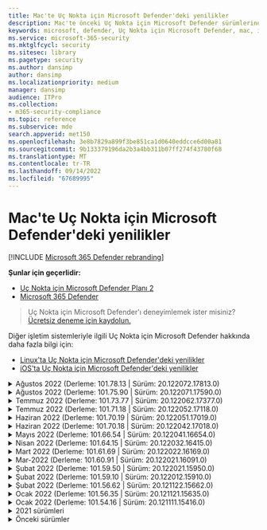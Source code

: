 ```yaml
---
title: Mac'te Uç Nokta için Microsoft Defender'deki yenilikler
description: Mac'te önceki Uç Nokta için Microsoft Defender sürümlerindeki önemli değişiklikler hakkında bilgi edinin.
keywords: microsoft, defender, Uç Nokta için Microsoft Defender, mac, installation, macos, whatsnew
ms.service: microsoft-365-security
ms.mktglfcycl: security
ms.sitesec: library
ms.pagetype: security
ms.author: dansimp
author: dansimp
ms.localizationpriority: medium
manager: dansimp
audience: ITPro
ms.collection:
- m365-security-compliance
ms.topic: reference
ms.subservice: mde
search.appverid: met150
ms.openlocfilehash: 3e8b7829a899f3be851ca1d0640eddcce6d00a81
ms.sourcegitcommit: 9b133379196da2b3a4bb311b07ff274f43780f68
ms.translationtype: MT
ms.contentlocale: tr-TR
ms.lasthandoff: 09/14/2022
ms.locfileid: "67689995"
---
```

# <a name="whats-new-in-microsoft-defender-for-endpoint-on-mac"></a>Mac'te Uç Nokta için Microsoft Defender'deki yenilikler

[!INCLUDE [Microsoft 365 Defender rebranding](../../includes/microsoft-defender.md)]

**Şunlar için geçerlidir:**
- [Uç Nokta için Microsoft Defender Planı 2](https://go.microsoft.com/fwlink/p/?linkid=2154037)
- [Microsoft 365 Defender](https://go.microsoft.com/fwlink/?linkid=2118804)

> Uç Nokta için Microsoft Defender'ı deneyimlemek ister misiniz? [Ücretsiz deneme için kaydolun.](https://signup.microsoft.com/create-account/signup?products=7f379fee-c4f9-4278-b0a1-e4c8c2fcdf7e&ru=https://aka.ms/MDEp2OpenTrial?ocid=docs-wdatp-exposedapis-abovefoldlink)

Diğer işletim sistemleriyle ilgili Uç Nokta için Microsoft Defender hakkında daha fazla bilgi için: 
- [Linux'ta Uç Nokta için Microsoft Defender'deki yenilikler](linux-whatsnew.md) 
- [iOS'ta Uç Nokta için Microsoft Defender'deki yenilikler](ios-whatsnew.md)</br>

<details>
  <summary>Ağustos 2022 (Derleme: 101.78.13 | Sürüm: 20.122072.17813.0)</summary>

&ensp;Derleme: **101.78.13**<br/>
&ensp;Sürüm: **20.122072.17813.0**<br/>
&ensp;Altyapı sürümü: **1.1.19500.2**<br/>
&ensp;İmza sürümü: **1.373.556.0**<br/>

**Yenilikler**

- Kaldırıcının Uygulama Desteği klasörünü düzgün silmesine yönelik düzeltme
- Güvenlik Duvarı veya iCloud Özel Geçişi açıkken Ağ Koruması'nın Safari'yi filtrelememesi sorunu düzeltiliyor
- Osqueryui zombi işlemleri için düzeltme
- Ventura'da kullanıcı arabirimi kilitlenmesi için düzeltme
- Tanımların yüklendikten hemen sonra indirilmemesiyle ilgili düzeltme
- Diğer hata düzeltmeleri

<br/>
</details>

<details>
  <summary>Ağustos 2022 (Derleme: 101.75.90 | Sürüm: 20.122071.17590.0)</summary>

&ensp;Yayın tarihi: **3 Ağustos 2022**<br/>
&ensp;Yayımlanma Tarihi: **3 Ağustos 2022**<br/>
&ensp;Derleme: **101.75.90**<br/>
&ensp;Sürüm: **20.122071.17590.0**<br/>
&ensp;Altyapı sürümü: **1.1.19300.3**<br/>
&ensp;İmza sürümü: **1.369.395.0**<br/>

**Yenilikler**

- çıkışına `mdatp health` , ağ koruma özelliğinin zorlama düzeyini sorgulamak için kullanılabilecek yeni bir alan eklendi. Yeni alan çağrılır `network_protection_enforcement_level` ve şu değerlerden birini alabilir: `audit`, `block`veya `disabled`.
- Aynı içeriğin birden çok algılamasının tehdit geçmişinde yinelenen girişlere yol açabileceği bir ürün hatası giderildi.
- Diğer hata düzeltmeleri.

<br/>
</details>

<details>
  <summary>Temmuz 2022 (Derleme: 101.73.77 | Sürüm: 20.122062.17377.0)</summary>

&ensp;Yayın tarihi: **21 Temmuz 2022**<br/>
&ensp;Yayımlanma Tarihi: **21 Temmuz 2022**<br/>
&ensp;Derleme: **101.73.77**<br/>
&ensp;Sürüm: **20.122062.17377.0**<br/>
&ensp;Altyapı sürümü: **1.1.19200.3**<br/>
&ensp;İmza sürümü: **1.367.1011.0**<br/>

**Yenilikler**

- Ağ uzantısı nedeniyle yazdırmanın başarıyla tamamlanamadığına ilişkin bir sorun giderildi
- [Dosya karması hesaplamasını yapılandırma](mac-preferences.md#configure-file-hash-computation-feature) seçeneği eklendi
- Bu derlemeden itibaren, ürün varsayılan olarak yeni kötü amaçlı yazılımdan koruma altyapısına sahip olacaktır
- Dosya kopyalama işlemleri için performans geliştirmeleri
- Hata düzeltmeleri

<br/>
</details>

<details>
  <summary>Temmuz 2022 (Derleme: 101.71.18 | Sürüm: 20.122052.17118.0)</summary>

&ensp;Yayın tarihi: **7 Temmuz 2022**<br/>
&ensp;Yayımlanma Tarihi: **7 Temmuz 2022**<br/>
&ensp;Derleme: **101.71.18**<br/>
&ensp;Sürüm: **20.122052.17118.0**<br/>

**Yenilikler**

- `mdatp connectivity test` ürünün düzgün çalışması için gereken ek bir URL ile genişletilmiştir. Yeni URL şeklindedir [https://go.microsoft.com/fwlink/?linkid=2144709](https://go.microsoft.com/fwlink/?linkid=2144709).
- Şimdiye kadar ürün yeniden başlatma işlemleri arasında ürün günlüğü düzeyi kalıcı hale gelmedi. Bu sürümden başlayarak günlük düzeyini kalıcı hale getiren yeni bir komut satırı araç anahtarı vardır. Yeni komut şeklindedir `mdatp log level persist --level <level>`.
- Ürün yükleme paketinde nadir durumlarda güncelleştirmeler sırasında ürün durumu kaybına yol açabilen bir hata düzeltildi
- Dosya kopyalama işlemleri ve yerleşik macOS uygulamaları için performans iyileştirmeleri
- Hata düzeltmeleri

<br/>
</details>

<details>
  <summary>Haziran 2022 (Derleme: 101.70.19 | Sürüm: 20.122051.17019.0)</summary>

&ensp;Yayın tarihi: **14 Haziran 2022**<br/>
&ensp;Yayımlanma Tarihi: **14 Haziran 2022**<br/>
&ensp;Derleme: **101.70.19**<br/>
&ensp;Sürüm: **20.122051.17019.0**<br/>

**Yenilikler**

- Tehditle ilgili bildirimlerin her zaman son kullanıcıya sunulmadığı bir hata düzeltildi.
- Performans iyileştirmeleri & diğer hata düzeltmeleri

<br/>
</details>


<details>
  <summary>Haziran 2022 (Derleme: 101.70.18 | Sürüm: 20.122042.17018.0)</summary>

&ensp;Yayın tarihi: **2 Haziran 2022**<br/>
&ensp;Yayımlanma Tarihi: **2 Haziran 2022**<br/>
&ensp;Derleme: **101.70.18**<br/>
&ensp;Sürüm: **20.122042.17018.0**<br/>

**Yenilikler**

- Yükleme paketinin bazen ürün güncelleştirmeleri sırasında süresiz olarak asılı kaldığı bir hata düzeltildi
- Ürünün bazen karantina klasörünün içindeki dosyaları yanlış algıladığı bir hata düzeltildi
- Performans iyileştirmeleri & diğer hata düzeltmeleri

<br/>
</details>

<details>
  <summary>Mayıs 2022 (Derleme: 101.66.54 | Sürüm: 20.122041.16654.0) </summary>

&ensp;Yayın tarihi: **11 Mayıs 2022**<br/>
&ensp;Yayımlanma Tarihi: **11 Mayıs 2022**<br/>
&ensp;Derleme: **101.66.54**<br/>
&ensp;Sürüm: **20.122041.16654.0**<br/>


**Yenilikler**

- Bazı durumlarda doğru işlem yolunun yazdırılmaması sorunu `mdatp diagnostic real-time-protection-statistics` giderildi.
- Hata düzeltmeleri

<br/>
</details>

<details>
  <summary>Nisan 2022 (Derleme: 101.64.15 | Sürüm: 20.122032.16415.0)</summary>

&ensp;Yayın tarihi: **26 Nisan 2022**<br/>
&ensp;Yayımlanma Tarihi: **26 Nisan 2022**<br/>
&ensp;Derleme: **101.64.15**<br/>
&ensp;Sürüm: **20.122032.16415.0**<br/>

**Yenilikler**

- Sürüm 101.61.69'da ortaya çıkan ve son kullanıcıdan hiçbir eylem gerekmese de durum menüsü simgesinin bazen hata simgesi gösterdiği bir regresyon düzeltildi
- `conflicting_applications` içindeki alanı `mdatp health` yalnızca en son 10 işlemi gösterecek şekilde ve işlem adlarını içerecek şekilde geliştirildi. Bu, Mac için Uç Nokta için Microsoft Defender hangi işlemlerin çakışıyor olduğunu belirlemeyi kolaylaştırır.
- Satıcı kimliği ve ürün kimliğinin onaltılık yerine ondalık olarak görüntülendiği bir hata `mdatp device-control removable-media policy list` düzeltildi
- Performans iyileştirmeleri & diğer hata düzeltmeleri

<br/>
</details>

<details>
  <summary>Mart 2022 (Derleme: 101.61.69 | Sürüm: 20.122022.16169.0) </summary>

&ensp;Yayın tarihi: **25 Mart 2022**<br/>
&ensp;Yayımlanma Tarihi: **25 Mart 2022**<br/>
&ensp;Derleme: **101.61.69**<br/>
&ensp;Sürüm: **20.122022.16169.0**<br/>

**Yenilikler**

- Hata düzeltmeleri

<br/>
</details>

<details>
  <summary>Mar-2022 (Derleme: 101.60.91 | Sürüm: 20.122021.16091.0)</summary>

&ensp;Yayın tarihi: **8 Mart 2022**<br/>
&ensp;Yayımlanma Tarihi: **8 Mart 2022**<br/>
&ensp;Derleme: **101.60.91**<br/>
&ensp;Sürüm: **20.122021.16091.0**<br/>

**Yenilikler**

- Bu sürüm [CVE-2022-23278](https://msrc-blog.microsoft.com/2022/03/08/guidance-for-cve-2022-23278-spoofing-in-microsoft-defender-for-endpoint/) için bir güvenlik güncelleştirmesi içerir

<br/>
</details>

<details>
  <summary>Şubat 2022 (Derleme: 101.59.50 | Sürüm: 20.122021.15950.0) </summary>

&ensp;Yayın tarihi: **28 Şubat 2022**<br/>
&ensp;Yayımlanma Tarihi: **28 Şubat 2022**<br/>
&ensp;Derleme: **101.59.50**<br/>
&ensp;Sürüm: **20.122021.15950.0**<br/>

**Yenilikler**

- Bu sürüm macOS 12.3 için destek ekler. MacOS 12.3 sürümünden itibaren Apple, [Python 2.7'yi kaldırıyor](https://developer.apple.com/documentation/macos-release-notes/macos-12_3-release-notes). MacOS'ta varsayılan olarak önceden yüklenmiş python sürümü yoktur. **EYLEM GEREKLI**: 
  - Kullanıcıların cihazlarını macOS Monterey 12.3(veya daha yeni) sürümüne güncelleştirmeden önce Mac için Uç Nokta için Microsoft Defender 101.59.50 (veya daha yeni) sürümüne güncelleştirmeleri gerekir. Bu en düşük sürüm 101.59.50, macOS Monterey'de Mac için Uç Nokta için Microsoft Defender ile ilgili Python ile ilgili sorunları ortadan kaldırmanın önkoşuludur.
  - Uzak dağıtımlar için, mevcut MDM kurulumları Mac için Uç Nokta için Microsoft Defender sürüm 101.59.50 (veya daha yeni) olarak güncelleştirilmelidir. MDM aracılığıyla macOS Monterey 12.3'e (veya daha yeni bir sürüme) Mac için eski bir Uç Nokta için Microsoft Defender göndererek yükleme hatasına neden olur.

<br/>
</details>

<details>
  <summary>Şubat 2022 (Derleme: 101.59.10 | Sürüm: 20.122012.15910.0)</summary>

&ensp;Yayın tarihi: **22 Şubat 2022**<br/>
&ensp;Yayımlanma Tarihi: **22 Şubat 2022**<br/>
&ensp;Derleme: **101.59.10**<br/>
&ensp;Sürüm: **20.122012.15910.0**<br/>

**Yenilikler**

- Komut satırı aracı artık karantinaya alınan dosyaların dosyanın ilk algılandığı konumdan farklı bir konuma geri yüklenmesini destekliyor. Bu işlem aracılığıyla `mdatp threat quarantine restore --id [threat-id] --path [destination-folder]`yapılabilir.
- Thunderbolt 3 üzerinden bağlanan cihazları işlemek için genişletilmiş cihaz denetimi
- Geçersiz satıcı kimlikleri ve ürün kimlikleri içeren cihaz denetimi ilkelerinin işlenmesi geliştirildi. Bu sürümden önce, ilke bir veya daha fazla geçersiz kimlik içeriyorsa ilkenin tamamı yoksayılırdı. Bu sürümden başlayarak, ilkenin yalnızca geçersiz bölümleri yoksayılır. İlkeyle ilgili sorunlar aracılığıyla `mdatp device-control removable-media policy list`ortaya konur.
- Hata düzeltmeleri

<br/>
</details>

<details>
  <summary>Şubat 2022 (Derleme: 101.56.62 | Sürüm: 20.121122.15662.0)</summary>

&ensp;Yayın tarihi: **7 Şubat 2022**<br/>
&ensp;Yayımlanma Tarihi: **7 Şubat 2022**<br/>
&ensp;Derleme: **101.56.62**<br/>
&ensp;Sürüm: **20.121122.15662.0**<br/>

**Yenilikler**

- Hata düzeltmeleri 

<br/>
</details>

<details>
  <summary> Ocak 2022 (Derleme: 101.56.35 | Sürüm: 20.121121.15635.0)</summary>

&ensp;Yayın tarihi: **30 Ocak 2022**<br/>
&ensp;Yayımlanma Tarihi: **30 Ocak 2022**<br/>
&ensp;Derleme: **101.56.35**<br/>
&ensp;Sürüm: **20.121121.15635.0**<br/>

**Yenilikler**

- Uygulama "Microsoft Defender ATP" olarak "Microsoft Defender" olarak yeniden adlandırıldı. Son kullanıcılar aşağıdaki değişiklikleri gözlemler:
- Uygulama yükleme yolu olarak değiştirildi `/Application/Microsoft Defender ATP.app` `/Applications/Microsoft Defender.app`.
- Kullanıcı deneyiminde " Microsoft Defender ATP" oluşumları "Microsoft Defender" ile değiştirilmiştir
- Mac için Uç Nokta için Microsoft Defender ile dağıtılan ağ içerik filtresi nedeniyle bazı VPN uygulamalarının bağlanamadığı bir sorun çözüldü
- macOS 12.2 beta 2'de bulunan ve işletim sistemindeki (işletim sistemi) belirli özelliklere sahip paketlerin yüklenmesini engelleyen bir değişiklik nedeniyle yükleme paketinin açılamadığı bir sorun giderildi. Bu işletim sistemi değişikliği macOS 12.2'nin son sürümünde yer almamış gibi görünse de, gelecekteki bir macOS sürümünde yeniden kullanıma sunulacaktır. Bu nedenle, tüm kuruluş yöneticilerinin yönetim konsolundaki Uç Nokta için Microsoft Defender paketini bu ürün sürümüne (veya daha yeni bir sürüme) yenilemelerini öneririz.
- Bazı M1 cihazlarında görülen ve ürünün geçersiz kötü amaçlı yazılımdan koruma tanımlarıyla takıldığı ve çalışan bir tanım kümesine başarıyla güncelleştirilemediği bir sorun giderildi.
- `mdatp health`çıktısı, Mac için Uç Nokta için Microsoft Defender tüm bileşenlerine Tam Disk Erişimi verilip verilmediğini belirlemek için kullanılabilecek adlı `full_disk_access_enabled` ek bir öznitelikle genişletilmiştir.
- Performans iyileştirmeleri & hata düzeltmeleri

<br/>
</details>

<details>
  <summary>Ocak 2022 (Derleme: 101.54.16 | Sürüm: 20.121111.15416.0) </summary>

&ensp;Yayın tarihi: **12 Ocak 2022**<br/>
&ensp;Yayımlanma Tarihi: **12 Ocak 2022**<br/>
&ensp;Derleme: **101.54.16**<br/>
&ensp;Sürüm: **20.121111.15416.0**<br/>

**Yenilikler**

- macOS 10.14 (Mojave) artık desteklenmiyor
- Bir ürün ayarı MDM aracılığıyla yönetici tarafından yönetilmeyi durdurduktan sonra, yönetilmeden önce sahip olduğu değere geri döner (son kullanıcı tarafından yerel olarak yapılandırılan değer veya böyle bir yerel değer açıkça sağlanmazsa, ürün tarafından kullanılan varsayılan değer). Bu değişiklikten önce, bir ayar yönetilmeyi durdurduktan sonra yönetilen değeri kalıcı hale gelip ürün tarafından kullanılmaya devam etti.
- Performans iyileştirmeleri & hata düzeltmeleri
    
<br/>
</details>

<details><summary>2021 sürümleri </summary><blockquote>
    <details><summary>(Derleme: 101.49.25 | Sürüm: 20.121092.14925.0)</summary>

&ensp;Derleme: **101.49.25**<br/>
&ensp;Sürüm: **20.121092.14925.0** <br/>

**Yenilikler**

- İsteğe bağlı taramalar sırasında arşivlerin taranıp taranmayacağını denetlemek için komut satırı aracına yeni bir anahtar eklendi. Bu, aracılığıyla `mdatp config scan-archives --value [enabled/disabled]` yapılandırılabilir. Varsayılan olarak, bu etkin olarak ayarlanır. 
- Hata düzeltmeleri  

<br/>
</details>
 
<details><summary>(Derleme: 101.47.27 | Sürüm: 20.121082.14727.0)</summary>

&ensp;Derleme: **101.47.27**<br/>
&ensp;Sürüm: **20.121082.14727.0** <br/>

**Yenilikler**
- macOS Mojave ve macOS Catalina'da kapatma sırasında oluşan sistem donması için düzeltme. 

<br/>
</details>

<details><summary>(Derleme: 101.43.84 | Sürüm: 20.121082.14384.0)</summary>

&ensp;Derleme: **101.43.84**<br/>
&ensp;Sürüm: **20.121082.14384.0** <br/>

**Yenilikler**
- macOS 12 için aday derleme (Monterey) 
- Hata düzeltmeleri 

<br/>
</details>

<details><summary>(Derleme: 101.41.10 | Sürüm: 20.121072.14110.0)</summary>

&ensp;Derleme: **101.41.10**<br/>
&ensp;Sürüm: **20.121072.14110.0** <br/>

**Yenilikler**
- Komut satırı aracına yeni anahtarlar eklendi: 
    - İsteğe bağlı taramalar için paralellik derecesini denetleme. Bu, aracılığıyla `mdatp config maximum-on-demand-scan-threads --value [number-between-1-and-64]` yapılandırılabilir. Varsayılan olarak, 2'nin paralellik derecesi kullanılır. 
    - Güvenlik bilgileri güncelleştirmelerinin etkinleştirilip etkinleştirilmediğini veya devre dışı bırakılıp bırakılmayacağını denetleyin. Bu, aracılığıyla `mdatp config scan-after-definition-update --value [enabled/disabled]` yapılandırılabilir. Varsayılan olarak, bu etkin olarak ayarlanır. 
- Ürün günlüğü düzeyini değiştirmek için artık yükseltme gerekiyor. 
- Performans iyileştirmeleri & hata düzeltmeleri 

<br/>
</details>

<details><summary>(Derleme: 101.40.84 | Sürüm: 20.121071.14084.0)</summary>

&ensp;Derleme: **101.40.84**<br/>
&ensp;Sürüm: **20.121071.14084.0** <br/>

**Yenilikler**
- M1 yonga yerel desteği 
- Performans iyileştirmeleri & hata düzeltmeleri 

<br/>
</details>

<details><summary>(Derleme: 101.37.97 | Sürüm: 20.121062.13797.0)</summary>

&ensp;Derleme: **101.37.97**<br/>
&ensp;Sürüm: **20.121062.13797.0** <br/>

**Yenilikler**
- Performans iyileştirmeleri & hata düzeltmeleri 

<br/>
</details>

<details><summary>(Derleme: 101.34.28 | Sürüm: 20.121061.13428.0)</summary>

&ensp;Derleme: **101.34.28**<br/>
&ensp;Sürüm: **20.121061.13428.0** <br/>

**Yenilikler**
- Hata düzeltmeleri 

<br/>
</details>

<details><summary>(Derleme: 101.34.27 | Sürüm: 20.121052.13427.0)</summary>

&ensp;Derleme: **101.34.27**<br/>
&ensp;Sürüm: **20.121052.13427.0** <br/>

**Yenilikler**
- Hata düzeltmeleri 

<br/>
</details>

<details><summary>(Derleme: 101.34.20 | Sürüm: 20.121051.13420.0)</summary>

&ensp;Derleme: **101.34.20**<br/>
&ensp;Sürüm: **20.121051.13420.0** <br/>

**Yenilikler**
- [macOS](mac-device-control-overview.md)  için cihaz denetimi artık genel kullanılabilirlik aşamasındadır. 
- macOS 11'de (Big Sur) durum menüsünden hızlı taramanın başlatılamadığı bir sorun giderildi. 
- Diğer hata düzeltmeleri 

<br/>
</details>

<details><summary>(Derleme: 101.32.69 | Sürüm: 20.121042.13269.0)</summary>

&ensp;Derleme: **101.32.69**<br/>
&ensp;Sürüm: **20.121042.13269.0** <br/>

**Yenilikler**
- Uç Nokta için Microsoft Defender ve diğer uygulamalardan anahtarlığa eşzamanlı erişimin anahtar zinciri bozulmasına yol açması sorunu giderildi.

<br/>
</details>

<details><summary>(Derleme: 101.29.64 | Sürüm: 20.121042.12964.0)</summary>

&ensp;Derleme: **101.29.64**<br/>
&ensp;Sürüm: **20.121042.12964.0** <br/> 

**Yenilikler**
- Bu sürümden başlayarak, komut satırı istemcisi aracılığıyla tetiklenen isteğe bağlı virüsten koruma taramaları sırasında algılanan tehditler otomatik olarak düzeltilir. Kullanıcı arabirimi aracılığıyla tetiklenen taramalar sırasında algılanan tehditler yine de el ile eylem gerektirir. 
- `mdatp diagnostic real-time-protection-statistics` şimdi iki ek anahtarı destekler: 
    - `--sort`: Taranan toplam dosya sayısına göre azalan çıktıyı sıralar 
    - `--top N`: en iyi N sonuçlarını görüntüler (yalnızca belirtilirse `--sort` çalışır) 
- Performans iyileştirmeleri (özellikle `YARN` kullanıldığında) & hata düzeltmeleri

<br/>
</details>

<details><summary>(Derleme: 101.27.50 | Sürüm: 20.121022.12750.0)</summary>

&ensp;Derleme: **101.27.50**<br/>
&ensp;Sürüm: **20.121022.12750.0** <br/> 

**Yenilikler**
- macOS Catalina ve önceki sürümlerde Apple sertifikası süre sonu için uyum sağlama düzeltmesi. Bu düzeltme, Microsoft Defender Güvenlik Açığı Yönetimi (MDVM) işlevselliğini geri yükler.  

<br/>
</details>

<details><summary>(Derleme: 101.25.69 | Sürüm: 20.121022.12569.0)</summary>

&ensp;Derleme: **101.25.69**<br/>
&ensp;Sürüm: **20.121022.12569.0** <br/> 

**Yenilikler**
- macOS'taki Uç Nokta için Microsoft Defender artık ABD Kamu müşterileri için önizleme sürümünde kullanıma sunulmuştur. Daha fazla bilgi için bkz [. US Government müşterileri için Uç Nokta için Microsoft Defender](gov.md). 
- Performans iyileştirmeleri (özellikle XCode Simülatörü uygulamasının kullanıldığı durum için) hata düzeltmeleri &. 

<br/>
</details>

<details><summary>(Derleme: 101.23.64 | Sürüm: 20.121021.12364.0)</summary>

&ensp;Derleme: **101.23.64**<br/>
&ensp;Sürüm: **20.121021.12364.0** <br/> 

**Yenilikler**
- Son isteğe bağlı tarama hakkındaki bilgileri görüntülemek için komut satırı aracına yeni bir seçenek eklendi. Son isteğe bağlı tarama hakkındaki bilgileri görüntülemek için komutunu çalıştırın `mdatp health --details antivirus`. 
- Performans iyileştirmeleri & hata düzeltmeleri 

<br/>
</details>

</details>

<details><summary>Önceki sürümler </summary><blockquote>
<details><summary>(Derleme: 101.22.79 | Sürüm: 20.121012.12279.0)</summary>

&ensp;Derleme: **101.22.79** <br> &ensp;Sürüm: **20.121012.12279.0**<br>

**Yenilikler**
- Performans iyileştirmeleri & hata düzeltmeleri 

<br/>
</details>

<details><summary>(Derleme: 101.19.88 | Sürüm: 20.121011.11988.0)</summary>

&ensp;Derleme:**101.19.88**<br>
&ensp;Sürüm: **20.121011.11988.0**<br>

**Yenilikler**
- Performans iyileştirmeleri & hata düzeltmeleri 

<br/>
</details>

<details><summary>(Derleme: 101.19.48 | Sürüm: 20.120121.11948.0)</summary>

&ensp;Derleme: **101.19.48**<br>
&ensp;Sürüm: **20.120121.11948.0**<br>

**Yenilikler**
> [!NOTE]
> Eski komut satırı aracının söz dizimi bu sürümle kullanım dışı bırakıldı. Yeni söz dizimi hakkında bilgi için bkz [. Kaynaklar](mac-resources.md#configuring-from-the-command-line). 
- Ağ uzantısını devre dışı bırakmak için yeni bir komut satırı anahtarı eklendi: `mdatp system-extension network-filter disable` Bu komut, Mac'te Uç Nokta için Microsoft Defender ile ilgili olabilecek ağ sorunlarını gidermek için yararlı olabilir. 
- Performans iyileştirmeleri & hata düzeltmeleri 

<br/>
</details>

<details><summary>(Derleme: 101.19.21 | Sürüm: 20.120101.11921.0)</summary>

&ensp;Derleme: **101.19.21**<br>
&ensp;Sürüm: **20.120101.11921.0** <br>

**Yenilikler**
- Hata düzeltmeleri 

<br/>
</details>

<details><summary>(Derleme: 101.15.26 | Sürüm: 20.120102.11526.0)</summary>

&ensp;Derleme: **101.15.26**<br>
&ensp;Sürüm: **20.120102.11526.0**<br>

**Yenilikler**
- macOS 11 Big Sur'da çalışırken aracının güvenilirliği geliştirildi. 
- Özel taramalar () sırasında AV dışlamalarını yoksaymak için yeni bir komut satırı anahtarı`--ignore-exclusions` (`mdatp scan custom`) eklendi. 
- Performans iyileştirmeleri & hata düzeltmeleri

<br/> 
</details>

<details><summary>(Derleme: 101.13.75 | Sürüm: 20.120101.11375.0)</summary>

&ensp;Derleme: **101.13.75**<br>
&ensp;Sürüm: **20.120101.11375.0**<br>

**Yenilikler** 
- Uç Nokta için Microsoft Defender çekirdek paniğine dönüşen bir macOS 11 (Big Sur) hatasını tetiklediğinde koşullar kaldırıldı. 
- mac 11 (Big Sur) üzerinde çalışırken Endpoint Security sistem uzantısındaki bellek sızıntısı düzeltildi. 
- Hata düzeltmeleri 

<br/>
</details>

<details><summary>(Derleme: 101.10.72)</summary>

&ensp;Derleme: **101.10.72** <br>

**Yenilikler** 
- Hata düzeltmeleri  

<br/>
</details>

<details><summary>(Derleme: 101.09.61)</summary>

&ensp;Derleme: **101.09.61**<br>

**Yenilikler** 
-  [Geri bildirim gönderme seçeneğini devre dışı bırakmak](mac-preferences.md#show--hide-option-to-send-feedback) için yeni bir yönetilen tercih eklendi. 
- Durum menüsü simgesi artık ürün ayarları yönetildiğinde iyi durumda bir durum gösteriyor. Daha önce, ürün ayarları yönetici tarafından yönetilse bile durum menüsü simgesi bir uyarı veya hata durumu görüntülüyordu. 
- Performans iyileştirmeleri & hata düzeltmeleri 

<br/>
</details>

<details><summary>(Derleme: 101.09.50)</summary>

&ensp;Derleme: **101.09.50**<br>

**Yenilikler** 
- Bu ürün sürümü macOS Big Sur 11 beta 9 üzerinde doğrulanmıştır. 
- mdatp komut satırı aracının yeni söz dizimi artık varsayılan söz dizimidir. Yeni söz dizimi hakkında daha fazla bilgi için bkz [. macOS'ta Uç Nokta için Microsoft Defender için kaynaklar](mac-resources.md#configuring-from-the-command-line). 
> [!NOTE]
> Eski komut satırı aracının söz dizimi **1 Ocak 2021'de** üründen kaldırılacaktır.
- Tanılama günlüklerinin farklı bir dizine kaydedilmesini sağlayan yeni bir parametre (`--path [directory]`) ile genişletilmiş. `mdatp diagnostic create`  
- Performans iyileştirmeleri & hata düzeltmeleri 

<br/>
</details>

<details><summary>(Derleme: 101.09.49)</summary>

&ensp;Derleme: **101.09.49**<br>

**Yenilikler** 
- BT yöneticisi tarafından yönetilen dışlamaları yerel kullanıcı tarafından tanımlanan dışlamalarla ayırt etmeye yönelik kullanıcı arabirimi geliştirmeleri. 
- İsteğe bağlı taramalar sırasında geliştirilmiş CPU kullanımı. 
- Performans iyileştirmeleri & hata düzeltmeleri 

<br/>
</details>

<details><summary>(Derleme: 101.07.23)</summary>

&ensp;Derleme: **101.07.23**<br>

**Yenilikler** 
- Pasif modun durumunu ve EDR grup kimliğini denetlemek için çıkışına `mdatp --health` yeni alanlar eklendi. 
> [!NOTE]
> `mdatp --health` , gelecekteki bir ürün güncelleştirmesinde ile `mdatp health` değiştirilecektir. 
- Otomatik örnek gönderiminin kullanıcı arabiriminde yönetilen olarak işaretlenmediği bir hata düzeltildi. 
- Virüsten koruma tarama geçmişindeki öğelerin saklamasını denetlemek için yeni ayarlar eklendi. Artık [tarama geçmişindeki öğelerin tutulacak gün sayısını belirtebilir ve tarama geçmişindeki](mac-preferences.md#antivirus-scan-history-retention-in-days)  [en fazla öğe sayısını belirtebilirsiniz](mac-preferences.md#maximum-number-of-items-in-the-antivirus-scan-history). 
- Hata düzeltmeleri 

<br/>
</details>

<details><summary>(Derleme: 101.06.63)</summary>

&ensp;Derleme: **101.06.63**<br>

**Yenilikler** 
- Sürümde ortaya çıkan performans regresyonu giderildi `101.05.17`. Regresyon, bazı müşterilerin SMB paylaşımlarına erişirken gözlemlediği çekirdek paniğinin ortadan kaldırılmasına yönelik düzeltme ile sunulmuştur. Bu kod değişikliğini geri aldık ve çekirdek paniğini ortadan kaldırmak için alternatif yollar araştırıyoruz. 

<br/>
</details>

<details><summary>(Derleme: 101.05.17)</summary>

&ensp;Derleme: **101.05.17**<br> 

**Yenilikler** 
> [!IMPORTANT]
> Komut satırı aracı için `mdatp` yeni ve gelişmiş bir söz dizimi üzerinde çalışıyoruz. Yeni söz dizimi şu anda Insider Hızlı ve Insider Yavaş güncelleştirme kanallarında varsayılandır. Bu yeni söz dizimi ile kendinizi özetlemenizi öneririz. Eski söz dizimini yeni söz dizimiyle paralel olarak desteklemeye devam edeceğiz ve önümüzdeki aylarda eski söz dizimi için kullanımdan kaldırma planıyla ilgili daha fazla iletişim sağlayacağız. 
- Bazen SMB dosya paylaşımlarına erişilirken oluşan çekirdek paniği giderildi. 
- Performans iyileştirmeleri & hata düzeltmeleri 

<br/>
</details>

<details><summary>(Derleme: 101.05.16)</summary>

&ensp;Derleme: **101.05.16**<br>

**Yenilikler** 
- Taranan dosyaların sayısını önemli ölçüde azaltmak için hızlı tarama mantığını geliştirme. 
- Komut satırı aracı için [otomatik tamamlama desteği](mac-resources.md#how-to-enable-autocompletion) eklendi. 
- Hata düzeltmeleri 

<br/>
</details>

<details><summary>(Derleme: 101.03.12)</summary>

&ensp;Derleme: **101.03.12**<br>

**Yenilikler** 
- Performans iyileştirmeleri & hata düzeltmeleri 

<br/>
</details>

<details><summary>(Derleme: 101.01.54)</summary>

&ensp;Derleme: **101.01.54**<br>

**Yenilikler** 
- Time Machine ile uyumlulukla ilgili iyileştirmeler 
- Erişilebilirlik geliştirmeleri 
- Performans iyileştirmeleri & hata düzeltmeleri 

<br/>
</details>

<details><summary>(Derleme: 101.00.31)</summary>

&ensp;Derleme: **101.00.31** <br>

**Yenilikler** 
-  [Intune kullanıcıları için geliştirilmiş ürün ekleme deneyimi](/mem/intune/apps/apps-advanced-threat-protection-macos) 
- Virüsten [koruma dışlamaları artık joker karakterleri destekliyor](mac-exclusions.md#supported-exclusion-types)
- macOS bağlam menüsünden virüsten koruma taramalarını tetikleme özelliği eklendi. Artık Bulucu'da bir dosyaya veya klasöre sağ tıklayıp **Uç Nokta için Microsoft Defender ile tara'yı** seçebilirsiniz. 
- Yerinde ürün düşürme işlemlerine artık yükleyici tarafından açıkça izin verilmiyor. Eski sürüme düşürmeniz gerekiyorsa, önce mevcut sürümü kaldırın ve cihazınızı yeniden yapılandırın. 
- Hata düzeltmeleri & diğer performans iyileştirmeleri 

<br/>
</details>

<details><summary>(Derleme: 100.90.27)</summary>

&ensp;Derleme: **100.90.27** <br>   

**Yenilikler** 
- Artık macOS'ta Uç Nokta için Microsoft Defender için sistem genelindeki [güncelleştirme kanalından](mac-updates.md#set-the-channel-name) farklı bir güncelleştirme kanalı ayarlayabilirsiniz. 
- Yeni ürün simgesi 
- Diğer kullanıcı deneyimi geliştirmeleri 
- Hata düzeltmeleri 

<br/>
</details>

<details><summary>(Derleme: 100.86.92)</summary>

&ensp;Derleme: **100.86.92**<br>

**Yenilikler** 
- Time Machine ile uyumlulukla ilgili iyileştirmeler 
- Ürünün bazen kaldırma sırasında altındaki tüm dosyaları `/Library/Application Support/Microsoft/Defender` temizlememesi sorunu giderildi. 
- Microsoft ürünleri Microsoft AutoUpdate aracılığıyla güncelleştirildiğinde ürünün CPU kullanımı azaltıldı. 
- Hata düzeltmeleri & diğer performans iyileştirmeleri 

<br/>
</details>

<details><summary>(Derleme: 100.86.91)</summary>

&ensp;Derleme: **100.86.91**<br>

**Yenilikler**
> [!CAUTION]
> macOS cihazlarınız için en eksiksiz korumayı sağlamak ve Apple'ın macOS yerel güvenlik güncelleştirmelerinin [current - 2] sürümünden eski işletim sistemi sürümlerine teslimini durdurmasıyla uyumlu olması için Mac için MDATP dağıtımı ve güncelleştirmeleri artık macOS Sierra'da desteklenmeyecektir [10.12]. Mac için MDATP güncelleştirmeleri ve geliştirmeleri Catalina [10.15], Mojave [10.14] ve High Sierra [10.13] sürümlerini çalıştıran cihazlara sunulacaktır.
>
> Sierra [10.12] cihazlarınıza zaten Mac için MDATP dağıttıysanız koruma kaybı riskini ortadan kaldırmak için lütfen en son macOS sürümüne yükseltin.

-  Performans iyileştirmeleri & hata düzeltmeleri 

<br/>
</details>

<details><summary>(Derleme: 100.83.73)</summary>

&ensp;Derleme: **100.83.73**<br>

**Yenilikler**
- BT yöneticileri için [dışlamaların yönetimi](mac-preferences.md#exclusion-merge-policy),  [tehdit türü ayarlarının yönetimi](mac-preferences.md#threat-type-settings-merge-policy) ve [izin verilmeyen tehdit eylemleri](mac-preferences.md#disallowed-threat-actions) hakkında daha fazla denetim eklendi. 
- Cihazda Tam Disk Erişimi etkinleştirilmediğinde, artık durum menüsünde bir uyarı görüntülenir. 
- Performans iyileştirmeleri & hata düzeltmeleri
 
<br/>
</details>

<details><summary>(Derleme: 100.82.60)</summary>

&ensp;Derleme: **100.82.60** <br>

**Yenilikler**
- Ürünün bir tanım güncelleştirmesini takip etmeye başlayamaması sorunu giderildi.

<br/> 
</details>

<details><summary>(Derleme: 100.80.42)</summary>

&ensp;Derleme: **100.80.42**<br>

**Yenilikler**
- Hata düzeltmeleri

<br/> 
</details>

<details><summary>(Derleme: 100.79.42)</summary>

&ensp;Derleme: **100.79.42**<br>

**Yenilikler**
- Mac'te Uç Nokta için Microsoft Defender zaman zaman Time Machine'i engellemesi sorunu düzeltildi. 
- Arka uç hizmetiyle bağlantıyı test etmek için komut satırı yardımcı programı için yeni bir anahtar eklendi
 
  ```bash
  mdatp connectivity test
  ```
- Kullanıcı arabiriminde tehdit geçmişinin tamamını görüntüleme özelliği eklendi ( **Koruma geçmişi** görünümünden erişilebilir). 
- Performans iyileştirmeleri & hata düzeltmeleri

<br/>
</details>

<details><summary>(Derleme: 100.72.15)</summary> 

&ensp;Derleme: **100.72.15**<br>

**Yenilikler**
- Hata düzeltmeleri 

<br/>
</details>

<details><summary>(Derleme: 100.70.99)</summary> 

&ensp;Derleme: **100.70.99**<br>

**Yenilikler**
- Gerçek zamanlı koruma etkinleştirildiğinde bazı kullanıcıların macOS Catalina'ya yükseltme yeteneğini etkileyen bir sorun giderildi. Bu düzensiz sorun, catalina yükseltme paketindeki dosyaları tehditlere karşı tararken Uç Nokta için Microsoft Defender kilitlemeden kaynaklandı ve bu da yükseltme sırasında hatalara yol açtı.

<br/>
</details> 

<details><summary>(Derleme: 100.68.99)</summary> 

&ensp;Derleme: **100.68.99**<br>

**Yenilikler**
- Virüsten koruma işlevini [pasif modda](mac-preferences.md#enforcement-level-for-antivirus-engine) çalışacak şekilde yapılandırma özelliği eklendi. 
- Performans iyileştirmeleri & hata düzeltmeleri 

<br/>
</details>

<details><summary>(Derleme: 100.65.28)</summary> 

&ensp;Derleme: **100.65.28**<br>

**Yenilikler**
- macOS Catalina desteği eklendi. 
> [!CAUTION]
> macOS 10.15 (Catalina), yeni güvenlik ve gizlilik geliştirmeleri içerir. Bu sürümden başlayarak, uygulamalar varsayılan olarak açık onay olmadan disk üzerindeki belirli konumlara (Belgeler, İndirmeler, Masaüstü vb.) erişemez. Bu onay olmadığında, Uç Nokta için Microsoft Defender cihazınızı tam olarak koruyamaz.
> 
> Bu onayı verme mekanizması, Uç Nokta için Microsoft Defender nasıl dağıtdığınıza bağlıdır:
> 
> - El ile dağıtımlar için [El ile dağıtım konusunda](mac-install-manually.md#how-to-allow-full-disk-access) güncelleştirilmiş yönergelere bakın.
> - Yönetilen dağıtımlar için [JAMF tabanlı dağıtım ve Microsoft Intune tabanlı dağıtım](mac-install-with-jamf.md) konularındaki güncelleştirilmiş yönergelere bakın. [](mac-install-with-intune.md#create-system-configuration-profiles) 

- Performans iyileştirmeleri & hata düzeltmeleri 

<br/>
</details>

<br/><br/>
</details>
